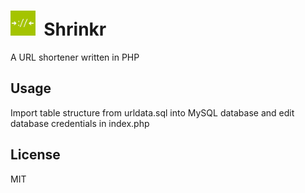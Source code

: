 <img src="https://github.com/praharshjain/Shrinkr/blob/master/icon.png" width="40">&nbsp;&nbsp;Shrinkr
==========
A URL shortener written in PHP

Usage
----------------
Import table structure from urldata.sql into MySQL database and edit database credentials in index.php

License
----------------
MIT
